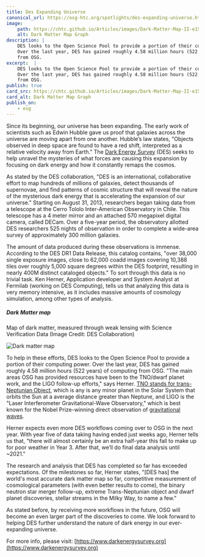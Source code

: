 ```yaml
---
title: Des Expanding Universe
canonical_url: https://osg-htc.org/spotlights/des-expanding-universe.html
image:
    path: https://chtc.github.io/Articles/images/Dark-Matter-Map-II-e1521045294690.jpg
    alt: Dark Matter Map Graph
description: |
    DES looks to the Open Science Pool to provide a portion of their computing power.
    Over the last year, DES has gained roughly 4.58 million hours (522 years) of computing
    from OSG.
excerpt:  |
    DES looks to the Open Science Pool to provide a portion of their computing power.
    Over the last year, DES has gained roughly 4.58 million hours (522 years) of computing
    from OSG.
publish: true
card_src: https://chtc.github.io/Articles/images/Dark-Matter-Map-II-e1521045294690.jpg
card_alt: Dark Matter Map Graph
publish_on:
    - osg
---
```


Since its beginning, our universe has been expanding. The early work of scientists
such as Edwin Hubble gave us proof that galaxies across the universe are moving apart
from one another. Hubble’s law states, "Objects observed in deep space are found to
have a red shift, interpreted as a relative velocity away from Earth."  The
[Dark Energy Survey](https://www.darkenergysurvey.org) (DES) seeks to help unravel
the mysteries of what forces are causing this expansion by focusing on dark energy
and how it constantly remaps the cosmos.

As stated by the DES collaboration, "DES is an international, collaborative effort to
map hundreds of millions of galaxies, detect thousands of supernovae, and find patterns
of cosmic structure that will reveal the nature of the mysterious dark energy that is
accelerating the expansion of our universe."  Starting on August 31, 2013, researchers
began taking data from a telescope at the Cerro Tololo Inter-American Observatory in
Chile. This telescope has a 4 meter mirror and an attached 570 megapixel digital camera,
called DECam. Over a five-year period, the observatory allotted DES researchers 525
nights of observation in order to complete a wide-area survey of approximately 300 million
galaxies.

The amount of data produced during these observations is immense.  According to the DES
DR1 Data Release, this catalog contains, "over 38,000 single exposure images, close to
62,000 coadd images covering 10,388 tiles over roughly 5,000 square degrees within the
DES footprint, resulting in nearly 400M distinct cataloged objects."  To sort through
this data is no trivial task. Ken Herner, Application developer and System Analyst at
Fermilab (working on DES Computing), tells us that analyzing this data is very memory
intensive, as it includes massive amounts of cosmology simulation, among other types of
analysis.

<div class="row my-4">
  <div class="col-md-6">
    <h5 class="mt-0">Dark Matter map</h5>
    <p>
      Map of dark matter, measured through weak lensing with Science Verification Data (Image Credit: DES Collaboration)
    </p>
  </div>
  <div class="col-md-6">
    <img class="mr-3" alt="Dark matter map" src="https://chtc.github.io/Articles/images/Dark-Matter-Map-II-e1521045294690.jpg">
  </div>
</div>

To help in these efforts, DES looks to the Open Science Pool to provide a portion of their computing power.
Over the last year, DES has gained roughly 4.58 million hours (522 years) of computing
from OSG. "The main areas OSG has provided resources have been to the TNO/dwarf planet work,
and the LIGO follow-up efforts," says Herner.
[TNO stands for trans-Neptunian Object](https://phys.org/news/2016-12-dark-energy-survey-potential-dwarf.html),
which is any is any minor planet in the Solar System that orbits the Sun at a average distance
greater than Neptune, and LIGO is the "Laser Interferometer Gravitational-Wave Observatory,"
which is best known for the Nobel Prize-winning direct observation of [gravitational waves](https://osg-htc.org/news/2017/10/05/ligo-wins-nobel-prize.html).

Herner expects even more DES workflows coming over to OSG in the next year. With year five
of data taking having ended just weeks ago, Herner tells us that, "there will almost
certainly be an extra half-year this fall to make up for poor weather in Year 3. After that,
we’ll do final data analysis until ~2021."

The research and analysis that DES has completed
so far has exceeded expectations.  Of the milestones so far, Herner states, "[DES has] the
world's most accurate dark matter map so far, competitive measurement of cosmological parameters
(with even better results to come), the binary neutron star merger follow-up, extreme
Trans-Neptunian object and dwarf planet discoveries, stellar streams in the Milky Way, to
name a few."

As stated before, by receiving more workflows in the future, OSG will become an even larger
part of the discoveries to come.  We look forward to helping DES further understand the
nature of dark energy in our ever-expanding universe.

For more info, please visit: [https://www.darkenergysurvey.org](https://www.darkenergysurvey.org)
